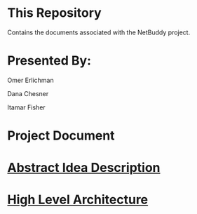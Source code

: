 # This Repository
Contains the documents associated with the NetBuddy project.

# Presented By:
Omer Erlichman

Dana Chesner

Itamar Fisher

# Project Document


# [Abstract Idea Description](https://docs.google.com/document/d/1fMoG5rZw8hFONxZCjXz0HCLPDwTz-MIAiABufyE8iH8/edit?usp=sharing)


# [High Level Architecture](https://docs.google.com/document/d/1w1H-kNO8ITep7nvawpQ5R7dKP2qhEvAT3uae4y9u8RA/edit?usp=sharing)
